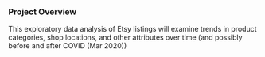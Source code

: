 ### Project Overview ###

This exploratory data analysis of Etsy listings will examine trends in product categories, shop locations, and other attributes over time (and possibly before and after COVID (Mar 2020))
